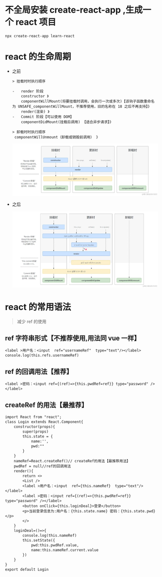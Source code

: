 # 不全局安装 create-react-app ,生成一个 react 项目

```
npx create-react-app learn-react
```

# react 的生命周期

-   之前

        > 挂载时时执行顺序

        -   render 阶段
            constructor 》
            componentWillMount(将要挂载时调用，会执行一次或多次)【该钩子函数重命名为 UNSAFE_componentWillMount，不推荐使用，旧的名称在 18 之后不再支持】》
            render(渲染) 》
        -   Commit 阶段【可以使用 DOM】
            componentDidMount(挂载后调用) 【适合异步请求】》

        > 卸载时时执行顺序
         componentWillUnmount（卸载或销毁前调用） 》

    ![Alt text](image-1.png)

-   之后

    ![Alt text](image.png)

# react 的常用语法

> 减少 ref 的使用

## ref 字符串形式【不推荐使用,用法同 vue 一样】

```
<label >用户名：<input  ref="usernameRef"  type="text"/></label>
console.log(this.refs.usernameRef)

```

## ref 的回调用法【推荐】

```
<label >密码：<input ref={(ref)=>{this.pwdRef=ref}} type="password" /></label>
```

## createRef 的用法【最推荐】

```
import React from "react";
class Login extends React.Component{
    constructor(props){
        super(props)
        this.state = {
            name:'',
            pwd:""
        }
    }
    nameRef=React.createRef()// createRef的用法【最推荐用法】
    pwdRef = null//ref的回调用法
    render(){
        return <>
        <List />
        <label >用户名：<input  ref={this.nameRef}  type="text"/></label>
        <label >密码：<input ref={(ref)=>{this.pwdRef=ref}} type="password" /></label>
        <button onClick={this.loginDeal}>登录</button>
        <p>当前登录信息为:用户名：{this.state.name} 密码：{this.state.pwd}</p>
        </>
    }
    loginDeal=()=>{
        console.log(this.nameRef)
        this.setState({
            pwd:this.pwdRef.value,
            name:this.nameRef.current.value
        })
    }
}
export default Login
```
